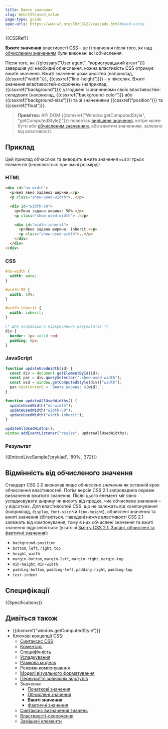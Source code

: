 ```yaml
---
title: Вжите значення
slug: Web/CSS/used_value
page-type: guide
spec-urls: https://www.w3.org/TR/CSS22/cascade.html#used-value
---
```


{{CSSRef}}

**Вжите значення** властивості [CSS](/uk/docs/Web/CSS) – це її значення після того, як над [обчисленим значенням](/uk/docs/Web/CSS/computed_value) були виконані всі обчислення.

Після того, як {{glossary("User agent", "користувацький агент")}} завершив усі необхідні обчислення, кожна властивість CSS отримує вжите значення. Вжиті значення розмірностей (наприклад, {{cssxref("width")}}, {{cssxref("line-height")}}) – у пікселях. Вжиті значення властивостей-скорочень (наприклад, {{cssxref("background")}}) узгоджені зі значеннями своїх властивостей-складових (наприклад, {{cssxref("background-color")}} або {{cssxref("background-size")}}) та зі значеннями {{cssxref("position")}} та {{cssxref("float")}}.

> **Примітка:** API DOM {{domxref("Window.getComputedStyle", "getComputedStyle()")}} повертає [вирішене значення](/uk/docs/Web/CSS/resolved_value), котре може бути або [обчисленим значенням](/uk/docs/Web/CSS/computed_value), або вжитим значенням, залежно від властивості.

## Приклад

Цей приклад обчислює та виводить вжите значення `width` трьох елементів (оновлюється при зміні розміру):

### HTML

```html
<div id="no-width">
  <p>Без явно заданої ширини.</p>
  <p class="show-used-width">..</p>

  <div id="width-50">
    <p>Явно задана ширина: 50%.</p>
    <p class="show-used-width">..</p>

    <div id="width-inherit">
      <p>Явно задана ширина: inherit.</p>
      <p class="show-used-width">..</p>
    </div>
  </div>
</div>
```

### CSS

```css
#no-width {
  width: auto;
}

#width-50 {
  width: 50%;
}

#width-inherit {
  width: inherit;
}

/* Для яскравішого підкреслення результатів */
div {
  border: 1px solid red;
  padding: 8px;
}
```

### JavaScript

```js
function updateUsedWidth(id) {
  const div = document.getElementById(id);
  const par = div.querySelector(".show-used-width");
  const wid = window.getComputedStyle(div)["width"];
  par.textContent = `Вжита ширина: ${wid}.`;
}

function updateAllUsedWidths() {
  updateUsedWidth("no-width");
  updateUsedWidth("width-50");
  updateUsedWidth("width-inherit");
}

updateAllUsedWidths();
window.addEventListener("resize", updateAllUsedWidths);
```

### Результат

{{EmbedLiveSample('pryklad', '80%', 372)}}

## Відмінність від обчисленого значення

Стандарт CSS 2.0 визначав лише _обчислене значення_ як останній крок обчислення властивостей. Потім версія CSS 2.1 запровадила окреме визначення вжитого значення. Після цього елемент міг явно успадковувати ширину чи висоту від предка, чиє обчислене значення – у відсотках. Для властивостей CSS, що не залежать від компонування (наприклад, `display`, `font-size` чи `line-height`), обчислені значення та вжиті значення збігаються. Наведені нижче властивості CSS 2.1 залежать від компонування, тому в них обчислені значення та вжиті значення відрізняються: (взято зі [Змін у CSS 2.1: Задані, обчислені та фактичні значення](https://www.w3.org/TR/CSS2/changes.html#q21.36)):

- `background-position`
- `bottom`, `left`, `right`, `top`
- `height`, `width`
- `margin-bottom`, `margin-left`, `margin-right`, `margin-top`
- `min-height`, `min-width`
- `padding-bottom`, `padding-left`, `padding-right`, `padding-top`
- `text-indent`

## Специфікації

{{Specifications}}

## Дивіться також

- {{domxref("window.getComputedStyle")}}
- Ключові концепції CSS:
  - [Синтаксис CSS](/uk/docs/Web/CSS/Syntax)
  - [Коментарі](/uk/docs/Web/CSS/Comments)
  - [Специфічність](/uk/docs/Web/CSS/Specificity)
  - [Успадкування](/uk/docs/Web/CSS/inheritance)
  - [Рамкова модель](/uk/docs/Web/CSS/CSS_box_model/Introduction_to_the_CSS_box_model)
  - [Режими компонування](/uk/docs/Web/CSS/Layout_mode)
  - [Моделі візуального форматування](/uk/docs/Web/CSS/Visual_formatting_model)
  - [Перекриття зовнішніх відступів](/uk/docs/Web/CSS/CSS_box_model/Mastering_margin_collapsing)
  - Значення
    - [Початкові значення](/uk/docs/Web/CSS/initial_value)
    - [Обчислені значення](/uk/docs/Web/CSS/computed_value)
    - **Вжиті значення**
    - [Фактичні значення](/uk/docs/Web/CSS/actual_value)
  - [Синтаксис визначення значень](/uk/docs/Web/CSS/Value_definition_syntax)
  - [Властивості-скорочення](/uk/docs/Web/CSS/Shorthand_properties)
  - [Заміщені елементи](/uk/docs/Web/CSS/Replaced_element)
